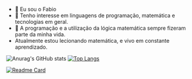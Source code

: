 - 👋 Eu sou o Fabio
- 👀 Tenho interesse em linguagens de programação, matemática e tecnologias em geral.
- 🌱 A programação e a utilização da lógica matemática sempre fizeram parte da minha vida.
- Atualmente estou lecionando matemática, e vivo em constante aprendizado.

![Anurag's GitHub stats](https://github-readme-stats.vercel.app/api?username=fabiomatech&theme=dark&show_icons=true)
[![Top Langs](https://github-readme-stats.vercel.app/api/top-langs/?username=fabiomatech&layout=compact)](https://github.com/anuraghazra/github-readme-stats)

[![Readme Card](https://github-readme-stats.vercel.app/api/pin/?username=anuraghazra&repo=github-readme-stats)](https://github.com/anuraghazra/github-readme-stats)

<!---
FabioMatech/FabioMatech is a ✨ special ✨ repository because its `README.md` (this file) appears on your GitHub profile.
You can click the Preview link to take a look at your changes.
--->
